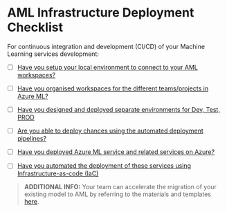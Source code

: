 # AML Infrastructure Deployment Checklist
For continuous integration and development (CI/CD) of your Machine Learning services development:

- [ ] [Have you setup your local environment to connect to your AML workspaces?](1-SetupLocalEnvironment.md)

- [ ] [Have you organised workspaces for the different teams/projects in Azure ML?](2-OrganizeAMLEnvironment.md)

- [ ] [Have you designed and deployed separate environments for Dev, Test, PROD](3-CreateSeparateEnvironments.md#creating-separate-environments-for-development)
  
- [ ] [Are you able to deploy chances using the automated deployment pipelines?](3-CreateSeparateEnvironments.md#using-azure-pipeline-for-separate-development-environment-deployment)

- [ ] [Have you deployed Azure ML service and related services on Azure?](README.md#quickstart)
  
- [ ] [Have you automated the deployment of these services using Infrastructure-as-code (IaC)](https://github.com/vNEXTAU/azureml-ops-accelerator/tree/dev/3-Deploy/ARMTEMPLATES)

> **ADDITIONAL INFO:** Your team can accelerate the migration of your existing model to AML by referring to the materials and templates [here](/4-Migrate/README.md).